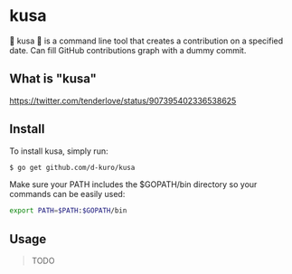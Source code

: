 # kusa

🌿 kusa 🌿 is a command line tool that creates a contribution on a specified date.
Can fill GitHub contributions graph with a dummy commit.
 
## What is "kusa"

https://twitter.com/tenderlove/status/907395402336538625

## Install

To install kusa, simply run:

```sh
$ go get github.com/d-kuro/kusa
```

Make sure your PATH includes the $GOPATH/bin directory so your commands can be easily used:

```sh
export PATH=$PATH:$GOPATH/bin
```

## Usage

>TODO
